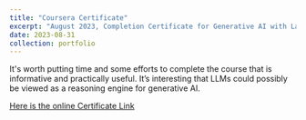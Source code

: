 ```yaml
---
title: "Coursera Certificate"
excerpt: "August 2023, Completion Certificate for Generative AI with Large Language Models<br/><img src='/images/coursera_certificate_6_4.64.jpg'>"
date: 2023-08-31
collection: portfolio
---
```


It's worth putting time and some efforts to complete the course that is informative and practically useful. It’s interesting that LLMs could possibly be viewed as a reasoning engine for generative AI.

[Here is the online Certificate Link](https://www.coursera.org/account/accomplishments/verify/Y4FM7Q5CFQ7G?utm_source=ln&utm_medium=certificate&utm_content=cert_image&utm_campaign=sharing_cta&utm_product=course)

